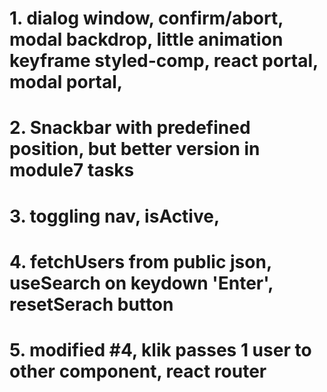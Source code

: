 # 1. dialog window, confirm/abort, modal backdrop, little animation keyframe styled-comp, react portal, modal portal,

# 2. Snackbar with predefined position, but better version in module7 tasks

# 3. toggling nav, isActive,

# 4. fetchUsers from public json, useSearch on keydown 'Enter', resetSerach button

# 5. modified #4, klik passes 1 user to other component, react router
